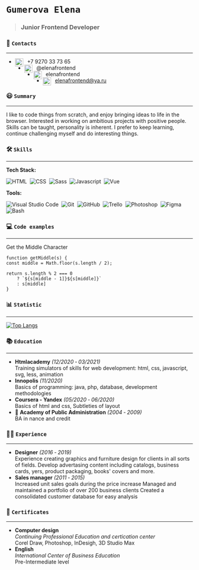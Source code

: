 # `Gumerova Elena`  
> ### Junior Frontend Developer
### :wave: `Contacts`
***

* [<img align="left" alt="Elena Gumerova phone" width="22px" src="https://elenafrontend.github.io/portfolio/img/icons/old-typical-phone.svg" />][phone]&nbsp;&nbsp;+7&nbsp;9270&nbsp;33&nbsp;73&nbsp;65  
* [<img align="left" alt="Elena Gumerova telegram" width="22px" src="https://elenafrontend.github.io/portfolio/img/icons/telegram.svg" />][telegram]&nbsp;&nbsp;@elenafrontend  
* [<img align="left" alt="Elena Gumerova linkedin" width="22px" src="https://elenafrontend.github.io/portfolio/img/icons/linkedin.svg" />][linkedin]&nbsp;&nbsp;elenafrontend  
* [<img align="left" alt="Elena Gumerova email" width="22px" src="https://elenafrontend.github.io/portfolio/img/icons/email.svg" />][email]&nbsp;&nbsp;elenafrontend@ya.ru  

### :smiley: `Summary`  
***

I like to code things from scratch, and enjoy bringing ideas to life in the browser. Interested in working on ambitious projects with positive people. Skills can be taught, personality is inherent. I prefer to keep learning, continue challenging myself and do interesting things.

### :hammer_and_wrench: `Skills`  
***

**Tech Stack:**  

![HTML](https://img.shields.io/badge/HTML-333333?style=for-the-badge&logo=html5)&nbsp;
![CSS](https://img.shields.io/badge/CSS-333333?style=for-the-badge&logo=css3&logoColor=1572B6)&nbsp;
![Sass](https://img.shields.io/badge/Sass-333333?style=for-the-badge&logo=sass)&nbsp;
![Javascript](https://img.shields.io/badge/Javascript-333333?style=for-the-badge&logo=javascript)&nbsp;
![Vue](https://img.shields.io/badge/Vue-333333?style=for-the-badge&logo=vuedotjs)&nbsp;  

**Tools:**  

![Visual Studio Code](https://img.shields.io/badge/-Visual%20Studio%20Code-333333?style=for-the-badge&logo=visual-studio-code&logoColor=007ACC)&nbsp;
![Git](https://img.shields.io/badge/-Git-333333?style=for-the-badge&logo=git)&nbsp;
![GitHub](https://img.shields.io/badge/-GitHub-333333?style=for-the-badge&logo=github)&nbsp;
![Trello](https://img.shields.io/badge/-Trello-333333?style=for-the-badge&logo=trello&logoColor=0052CC)&nbsp;
![Photoshop](https://img.shields.io/badge/-Photoshop-333333?style=for-the-badge&logo=adobe-photoshop)&nbsp;
![Figma](https://img.shields.io/badge/-Figma-333333?style=for-the-badge&logo=figma)&nbsp;
![Bash](https://img.shields.io/badge/-Bash-333333?style=for-the-badge&logo=gnubash)&nbsp;

### :computer: `Code examples`  
***
Get the Middle Character

	function getMiddle(s) {
  	const middle = Math.floor(s.length / 2);
  
  	return s.length % 2 === 0 
    	? `${s[middle - 1]}${s[middle]}`
    	: s[middle]
	}

### :bar_chart: `Statistic`
***  

[![Top Langs](https://github-readme-stats.vercel.app/api/top-langs/?username=elenafrontend&theme=nord&layout=compact)](https://github.com/anuraghazra/github-readme-stats)

### :books: `Education`
***  

* **Htmlacademy** *(12/2020 ‐ 03/2021)*  
  Training simulators of skills for web development: html, css, javascript, svg, less, animation
* **Innopolis** *(11/2020)*  
  Basics of programming: java, php, database, development methodologies
* **Coursera - Yandex** *(05/2020 ‐ 06/2020)*  
  Basics of html and css, Subtleties of layout
* :school: **Academy of Public Administration** *(2004 ‐ 2009)*  
  BA in nance and credit

### :woman_astronaut: `Experience`
***
* **Designer** *(2016 ‐ 2019)*  
Experience creating graphics and furniture design for clients in all sorts of fields. Develop advertasing content including catalogs, business cards, yers, product
packaging, books' covers and more.
* **Sales manager** *(2011 ‐ 2015)*  
Increased unit sales goals during the price increase
Managed and maintained a portfolio of over 200 business clients
Сreated a consolidated customer database for easy analysis


### :1st_place_medal: `Certificates`
***

* **Computer design**  
  *Continuing Professional Education and certication center*  
  Сorel Draw, Photoshop, InDesigh, 3D Studio Max
* **English**  
  *International Center of Business Education*  
  Pre-Intermediate level

<!-- ID -->
[phone]: tel:+79270337365 "mobile"
[telegram]: https://t.me/elenafrontend "telegram"
[linkedin]: https://www.linkedin.com/in/elenafrontend/ "linkedin"
[email]: mailto:elenafrontend@ya.ru "email"
